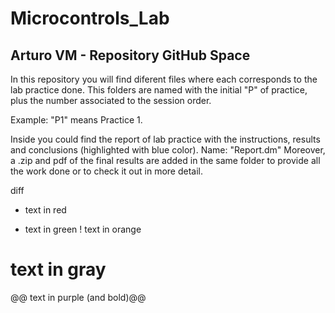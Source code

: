 # Microcontrols_Lab

## Arturo VM - Repository GitHub Space

In this repository you will find diferent files where each corresponds to the lab practice done.
This folders are named with the initial "P" of practice, plus the number associated to the session order.

Example:  "P1" means Practice 1.

Inside you could find the report of lab practice with the instructions, results and conclusions (highlighted with blue color). Name: "Report.dm"
Moreover, a .zip and pdf of the final results are added in the same folder to provide all the work done or to check it out in more detail.

diff
- text in red
+ text in green
! text in orange
# text in gray
@@ text in purple (and bold)@@

